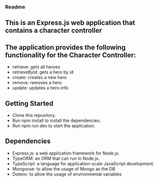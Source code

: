 ### Readme

## This is an Express.js web application that contains a character controller

## The application provides the following functionality for the Character Controller:
+ retrieve: gets all heroes
+ retrieveById: gets a hero by id
+ create: creates a new hero
+ remove: removes a hero
+ update: updates a hero info

## Getting Started
+ Clone this repository.
+ Run npm install to install the dependencies.
+ Run npm run dev to start the application.

## Dependencies
+ Express.js: a web application framework for Node.js.
+ TypeORM: an ORM that can run in Node.js.
+ TypeScript: a language for application-scale JavaScript development.
+ Mongoose: to allow the usage of Mongo as the DB
+ Dotenv: to allow the usage of environmental variables
